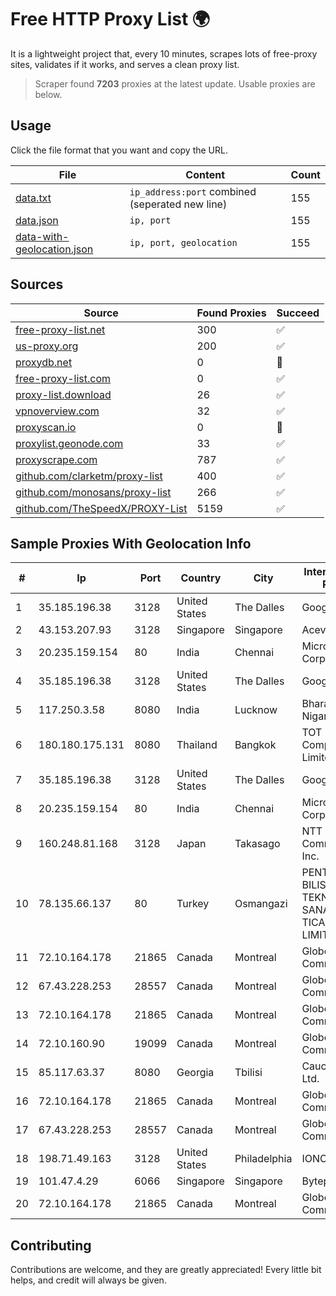 
# Free HTTP Proxy List 🌍

It is a lightweight project that, every 10 minutes, scrapes lots of free-proxy sites, validates if it works, and serves a clean proxy list.


> Scraper found **7203** proxies at the latest update. Usable proxies are below.

## Usage

Click the file format that you want and copy the URL.


|File|Content|Count|
|----|-------|-----|
|[data.txt](https://raw.githubusercontent.com/themiralay/Proxy-List-World/master/data.txt)|`ip_address:port` combined (seperated new line)|155|
|[data.json](https://raw.githubusercontent.com/themiralay/Proxy-List-World/master/data.json)|`ip, port`|155|
|[data-with-geolocation.json](https://raw.githubusercontent.com/themiralay/Proxy-List-World/master/data-with-geolocation.json)|`ip, port, geolocation`|155|

## Sources

|Source|Found Proxies|Succeed|
|------|-------------|-------|
|[free-proxy-list.net](https://free-proxy-list.net)|300|✅|
|[us-proxy.org](https://www.us-proxy.org)|200|✅|
|[proxydb.net](http://proxydb.net)|0|🚫|
|[free-proxy-list.com](https://free-proxy-list.com/?page=&port=&type%5B%5D=http&type%5B%5D=https&up_time=0&search=Search)|0|✅|
|[proxy-list.download](https://www.proxy-list.download/HTTP)|26|✅|
|[vpnoverview.com](https://vpnoverview.com/privacy/anonymous-browsing/free-proxy-servers)|32|✅|
|[proxyscan.io](https://www.proxyscan.io)|0|🚫|
|[proxylist.geonode.com](https://proxylist.geonode.com/api/proxy-list?limit=300&page=1&sort_by=lastChecked&sort_type=desc&protocols=http,https)|33|✅|
|[proxyscrape.com](https://api.proxyscrape.com/v2/?request=displayproxies&protocol=http&timeout=10000&country=all&ssl=all&anonymity=all)|787|✅|
|[github.com/clarketm/proxy-list](https://raw.githubusercontent.com/clarketm/proxy-list/master/proxy-list-raw.txt)|400|✅|
|[github.com/monosans/proxy-list](https://raw.githubusercontent.com/monosans/proxy-list/main/proxies/http.txt)|266|✅|
|[github.com/TheSpeedX/PROXY-List](https://raw.githubusercontent.com/TheSpeedX/PROXY-List/master/http.txt)|5159|✅|


## Sample Proxies With Geolocation Info

|#|Ip|Port|Country|City|Internet Service Provider|
|-|--|----|-------|----|-------------------------|
|1|35.185.196.38|3128|United States|The Dalles|Google LLC|
|2|43.153.207.93|3128|Singapore|Singapore|Aceville Pte.ltd|
|3|20.235.159.154|80|India|Chennai|Microsoft Corporation|
|4|35.185.196.38|3128|United States|The Dalles|Google LLC|
|5|117.250.3.58|8080|India|Lucknow|Bharat Sanchar Nigam Ltd|
|6|180.180.175.131|8080|Thailand|Bangkok|TOT Public Company Limited|
|7|35.185.196.38|3128|United States|The Dalles|Google LLC|
|8|20.235.159.154|80|India|Chennai|Microsoft Corporation|
|9|160.248.81.168|3128|Japan|Takasago|NTT PC Communications, Inc.|
|10|78.135.66.137|80|Turkey|Osmangazi|PENTECH BILISIM TEKNOLOJILERI SANAYI VE TICARET LIMITED SIRKETi|
|11|72.10.164.178|21865|Canada|Montreal|GloboTech Communications|
|12|67.43.228.253|28557|Canada|Montreal|GloboTech Communications|
|13|72.10.164.178|21865|Canada|Montreal|GloboTech Communications|
|14|72.10.160.90|19099|Canada|Montreal|GloboTech Communications|
|15|85.117.63.37|8080|Georgia|Tbilisi|Caucasus Online Ltd.|
|16|72.10.164.178|21865|Canada|Montreal|GloboTech Communications|
|17|67.43.228.253|28557|Canada|Montreal|GloboTech Communications|
|18|198.71.49.163|3128|United States|Philadelphia|IONOS SE|
|19|101.47.4.29|6066|Singapore|Singapore|Byteplus Pte. Ltd.|
|20|72.10.164.178|21865|Canada|Montreal|GloboTech Communications|



## Contributing

Contributions are welcome, and they are greatly appreciated! Every
little bit helps, and credit will always be given.

